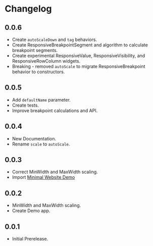 # Changelog

## 0.0.6
- Create `autoScaleDown` and `tag` behaviors.
- Create ResponsiveBreakpointSegment and algorithm to calculate breakpoint segments.
- Create experimental ResponsiveValue, ResponsiveVisibility, and ResponsiveRowColumn widgets.
- Breaking - removed `autoScale` to migrate ResponsiveBreakpoint behavior to constructors.

## 0.0.5
- Add `defaultName` parameter.
- Create tests.
- Improve breakpoint calculations and API.

## 0.0.4
- New Documentation.
- Rename `scale` to `autoScale`.

## 0.0.3
- Correct MinWidth and MaxWidth scaling.
- Import [Minimal Website Demo](https://github.com/Codelessly/FlutterMinimalWebsite)

## 0.0.2
- MinWidth and MaxWidth scaling.
- Create Demo app.

## 0.0.1
- Initial Prerelease.